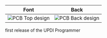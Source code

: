|     Font      |     Back      |
| ------------- | ------------- |
|![PCB Top design](https://github.com/<<repo_name>>/releases/download/<<tag>>/<<ID>>_<<project_name>>_<<version>>_PCBdraw_Top.png)|![PCB Back design](https://github.com/<<repo_name>>/releases/download/<<tag>>/<<ID>>_<<project_name>>_<<version>>_PCBdraw_Back.png)|

first release of the UPDI Programmer

